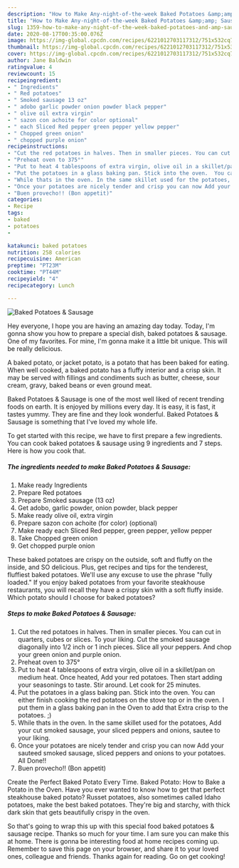 ```yaml
---
description: "How to Make Any-night-of-the-week Baked Potatoes &amp;amp; Sausage"
title: "How to Make Any-night-of-the-week Baked Potatoes &amp;amp; Sausage"
slug: 1359-how-to-make-any-night-of-the-week-baked-potatoes-and-amp-sausage
date: 2020-08-17T00:35:00.076Z
image: https://img-global.cpcdn.com/recipes/6221012703117312/751x532cq70/baked-potatoes-sausage-recipe-main-photo.jpg
thumbnail: https://img-global.cpcdn.com/recipes/6221012703117312/751x532cq70/baked-potatoes-sausage-recipe-main-photo.jpg
cover: https://img-global.cpcdn.com/recipes/6221012703117312/751x532cq70/baked-potatoes-sausage-recipe-main-photo.jpg
author: Jane Baldwin
ratingvalue: 4
reviewcount: 15
recipeingredient:
- " Ingredients"
- " Red potatoes"
- " Smoked sausage 13 oz"
- " adobo garlic powder onion powder black pepper"
- " olive oil extra virgin"
- " sazon con achoite for color optional"
- " each Sliced Red pepper green pepper yellow pepper"
- " Chopped green onion"
- " chopped purple onion"
recipeinstructions:
- "Cut the red potatoes in halves. Then in smaller pieces. You can cut in quarters, cubes or slices. To your liking. Cut the smoked sausage diagonally into 1/2 inch or 1 inch pieces. Slice all your peppers. And chop your green onion and purple onion."
- "Preheat oven to 375°"
- "Put to heat 4 tablespoons of extra virgin, olive oil in a skillet/pan on medium heat. Once heated, Add your red potatoes. Then start adding your seasonings to taste. Stir around. Let cook for 25 minutes."
- "Put the potatoes in a glass baking pan. Stick into the oven.  You can either finish cooking the red potatoes on the stove top or in the oven. I put them in a glass baking pan in the Oven to add that Extra crisp to the potatoes. ;)"
- "While thats in the oven. In the same skillet used for the potatoes, Add your cut smoked sausage, your sliced peppers and onions, sautee to your liking."
- "Once your potatoes are nicely tender and crisp you can now Add your sauteed smoked sausage, sliced peppers and onions to your potatoes. All Done!!"
- "Buen provecho!! (Bon appetit)"
categories:
- Recipe
tags:
- baked
- potatoes
- 

katakunci: baked potatoes  
nutrition: 258 calories
recipecuisine: American
preptime: "PT23M"
cooktime: "PT44M"
recipeyield: "4"
recipecategory: Lunch

---
```



![Baked Potatoes &amp; Sausage](https://img-global.cpcdn.com/recipes/6221012703117312/751x532cq70/baked-potatoes-sausage-recipe-main-photo.jpg)

Hey everyone, I hope you are having an amazing day today. Today, I'm gonna show you how to prepare a special dish, baked potatoes &amp; sausage. One of my favorites. For mine, I'm gonna make it a little bit unique. This will be really delicious.

A baked potato, or jacket potato, is a potato that has been baked for eating. When well cooked, a baked potato has a fluffy interior and a crisp skin. It may be served with fillings and condiments such as butter, cheese, sour cream, gravy, baked beans or even ground meat.

Baked Potatoes &amp; Sausage is one of the most well liked of recent trending foods on earth. It is enjoyed by millions every day. It is easy, it is fast, it tastes yummy. They are fine and they look wonderful. Baked Potatoes &amp; Sausage is something that I've loved my whole life.


To get started with this recipe, we have to first prepare a few ingredients. You can cook baked potatoes &amp; sausage using 9 ingredients and 7 steps. Here is how you cook that.

<!--inarticleads1-->

##### The ingredients needed to make Baked Potatoes &amp; Sausage:

1. Make ready  Ingredients
1. Prepare  Red potatoes
1. Prepare  Smoked sausage (13 oz)
1. Get  adobo, garlic powder, onion powder, black pepper
1. Make ready  olive oil, extra virgin
1. Prepare  sazon con achoite (for color) (optional)
1. Make ready  each Sliced Red pepper, green pepper, yellow pepper
1. Take  Chopped green onion
1. Get  chopped purple onion


These baked potatoes are crispy on the outside, soft and fluffy on the inside, and SO delicious. Plus, get recipes and tips for the tenderest, fluffiest baked potatoes. We&#39;ll use any excuse to use the phrase &#34;fully loaded.&#34; If you enjoy baked potatoes from your favorite steakhouse restaurants, you will recall they have a crispy skin with a soft fluffy inside. Which potato should I choose for baked potatoes? 

<!--inarticleads2-->

##### Steps to make Baked Potatoes &amp; Sausage:

1. Cut the red potatoes in halves. Then in smaller pieces. You can cut in quarters, cubes or slices. To your liking. Cut the smoked sausage diagonally into 1/2 inch or 1 inch pieces. Slice all your peppers. And chop your green onion and purple onion.
1. Preheat oven to 375°
1. Put to heat 4 tablespoons of extra virgin, olive oil in a skillet/pan on medium heat. Once heated, Add your red potatoes. Then start adding your seasonings to taste. Stir around. Let cook for 25 minutes.
1. Put the potatoes in a glass baking pan. Stick into the oven.  You can either finish cooking the red potatoes on the stove top or in the oven. I put them in a glass baking pan in the Oven to add that Extra crisp to the potatoes. ;)
1. While thats in the oven. In the same skillet used for the potatoes, Add your cut smoked sausage, your sliced peppers and onions, sautee to your liking.
1. Once your potatoes are nicely tender and crisp you can now Add your sauteed smoked sausage, sliced peppers and onions to your potatoes. All Done!!
1. Buen provecho!! (Bon appetit)


Create the Perfect Baked Potato Every Time. Baked Potato: How to Bake a Potato in the Oven. Have you ever wanted to know how to get that perfect steakhouse baked potato? Russet potatoes, also sometimes called Idaho potatoes, make the best baked potatoes. They&#39;re big and starchy, with thick dark skin that gets beautifully crispy in the oven. 

So that's going to wrap this up with this special food baked potatoes &amp; sausage recipe. Thanks so much for your time. I am sure you can make this at home. There is gonna be interesting food at home recipes coming up. Remember to save this page on your browser, and share it to your loved ones, colleague and friends. Thanks again for reading. Go on get cooking!
